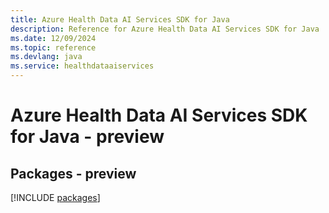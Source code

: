 ```yaml
---
title: Azure Health Data AI Services SDK for Java
description: Reference for Azure Health Data AI Services SDK for Java
ms.date: 12/09/2024
ms.topic: reference
ms.devlang: java
ms.service: healthdataaiservices
---
```

# Azure Health Data AI Services SDK for Java - preview
## Packages - preview
[!INCLUDE [packages](health-data-ai-services-index.md)]